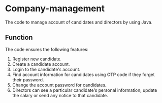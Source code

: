 # Company-management
The code to manage account of candidates and directors by using Java.

## Function
The code ensures the following features:
1) Register new candidate.
2) Create a candidate account.
3) Login to the candidate's account.
4) Find account information for candidates using OTP code if they forget their password.
5) Change the account password for candidates.
6) Directors can see a particular candidate's personal information, update the salary or send any notice to that candidate.
